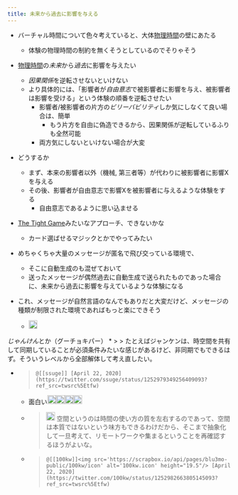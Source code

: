 ```yaml
---
title: 未来から過去に影響を与える
---
```


* バーチャル時間について色々考えていると、大体[物理時間](%E7%89%A9%E7%90%86%E6%99%82%E9%96%93.md)の壁にあたる
  
  * 体験の物理時間の制約を無くそうとしているのでそりゃそう
* [物理時間](%E7%89%A9%E7%90%86%E6%99%82%E9%96%93.md)の*未来*から*過去*に影響を与えたい
  
  * *因果関係*を逆転させないといけない
  * より具体的には、「影響者が*自由意志*で被影響者に影響を与え、被影響者は影響を受ける」という体験の順番を逆転させたい
    * 影響者/被影響者の片方の*ビリーバビリティ*しか気にしなくて良い場合は、簡単
      * もう片方を自由に偽造できるから、因果関係が逆転しているふりも全然可能
    * 両方気にしないといけない場合が大変
* どうするか
  
  * まず、本来の影響者以外（機械, 第三者等）が代わりに被影響者に影響Xを与える
  * その後、影響者が自由意志で影響Xを被影響者に与えるような体験をする
    * 自由意志であるように思い込ませる
* [The Tight Game](The%20Tight%20Game.md)みたいなアプローチ、できないかな
  
  * カード選ばせるマジックとかでやってみたい
* めちゃくちゃ大量のメッセージが匿名で飛び交っている環境で、
  
  * そこに自動生成のも混ぜておいて
  * 送ったメッセージが偶然過去に自動生成で送られたものであった場合に、未来から過去に影響を与えているような体験になる
* これ、メッセージが自然言語のなんでもありだと大変だけど、メッセージの種類が制限された環境であればもっと楽にできそう
  
  * <img src='https://scrapbox.io/api/pages/blu3mo-public/axokxi/icon' alt='axokxi.icon' height="19.5"/>
*じゃんけん*とか（グーチョキパー）
  * 
     > 
     > たとえばジャンケンは、時空間を共有して同期していることが必須条件みたいな感じがあるけど、非同期でもできるはず。そういうレベルから全部解体して考え直したい。
  
  * 
     > 
     > ````
     > @[[ssuge]] [April 22, 2020](https://twitter.com/ssuge/status/1252979349256409093?ref_src=twsrc%5Etfw)
     > ````
    
    * 面白い<img src='https://scrapbox.io/api/pages/blu3mo-public/tkgshn/icon' alt='tkgshn.icon' height="19.5"/><img src='https://scrapbox.io/api/pages/blu3mo-public/tkgshn/icon' alt='tkgshn.icon' height="19.5"/><img src='https://scrapbox.io/api/pages/blu3mo-public/tkgshn/icon' alt='tkgshn.icon' height="19.5"/><img src='https://scrapbox.io/api/pages/blu3mo-public/tkgshn/icon' alt='tkgshn.icon' height="19.5"/>
    * 
       > 
       > <img src='https://scrapbox.io/api/pages/emoji/twitter/icon' alt='/emoji/twitter.icon' height="19.5"/> 空間というのは時間の使い方の質を左右するのであって、空間は本質ではないという味方もできるわけだから、そこまで抽象化して一旦考えて、リモートワークや集まるということを再確認するほうがよいな。
    
    * 
       > 
       > ````
       > @[[100kw]]<img src='https://scrapbox.io/api/pages/blu3mo-public/100kw/icon' alt='100kw.icon' height="19.5"/> [April 22, 2020](https://twitter.com/100kw/status/1252982663805145093?ref_src=twsrc%5Etfw)
       > ````

